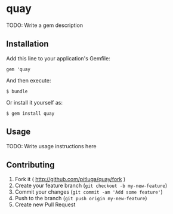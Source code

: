 # quay

TODO: Write a gem description

## Installation

Add this line to your application's Gemfile:

    gem 'quay

And then execute:

    $ bundle

Or install it yourself as:

    $ gem install quay

## Usage

TODO: Write usage instructions here

## Contributing

1. Fork it ( http://github.com/pitluga/quay/fork )
2. Create your feature branch (`git checkout -b my-new-feature`)
3. Commit your changes (`git commit -am 'Add some feature'`)
4. Push to the branch (`git push origin my-new-feature`)
5. Create new Pull Request
